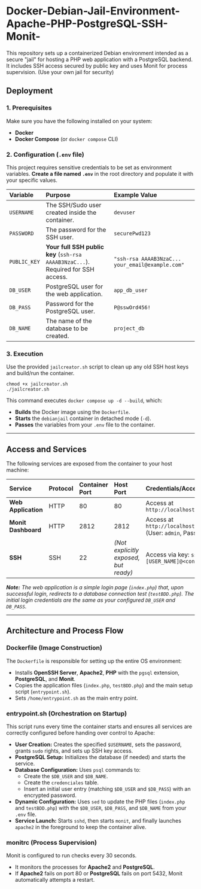# Docker-Debian-Jail-Environment-Apache-PHP-PostgreSQL-SSH-Monit-
This repository sets up a containerized Debian environment intended as a secure "jail" for hosting a PHP web application with a PostgreSQL backend. It includes SSH access secured by public key and uses Monit for process supervision. (Use your own jail for security) 

## Deployment

### 1. Prerequisites

Make sure you have the following installed on your system:
* **Docker**
* **Docker Compose** (or `docker compose` CLI)

### 2. Configuration (`.env` file)

This project requires sensitive credentials to be set as environment variables. **Create a file named `.env`** in the root directory and populate it with your specific values.

| Variable | Purpose | Example Value |
| :--- | :--- | :--- |
| `USERNAME` | The SSH/Sudo user created inside the container. | `devuser` |
| `PASSWORD` | The password for the SSH user. | `securePwd123` |
| `PUBLIC_KEY` | **Your full SSH public key** (`ssh-rsa AAAAB3NzaC...`). Required for SSH access. | `"ssh-rsa AAAAB3NzaC... your_email@example.com"` |
| `DB_USER` | PostgreSQL user for the web application. | `app_db_user` |
| `DB_PASS` | Password for the PostgreSQL user. | `P@sswOrd456!` |
| `DB_NAME` | The name of the database to be created. | `project_db` |

### 3. Execution

Use the provided `jailcreator.sh` script to clean up any old SSH host keys and build/run the container.
```
chmod +x jailcreator.sh
./jailcreator.sh
```
This command executes `docker compose up -d --build`, which:

* **Builds** the Docker image using the `Dockerfile`.
* **Starts** the `debianjail` container in detached mode (`-d`).
* **Passes** the variables from your `.env` file to the container.

---

## Access and Services

The following services are exposed from the container to your host machine:

| Service | Protocol | Container Port | Host Port | Credentials/Access |
| :--- | :--- | :--- | :--- | :--- |
| **Web Application** | HTTP | 80 | 80 | Access at `http://localhost/` |
| **Monit Dashboard** | HTTP | 2812 | 2812 | Access at `http://localhost:2812/` (User: `admin`, Pass: `admin`) |
| **SSH** | SSH | 22 | *(Not explicitly exposed, but ready)* | Access via key: `ssh -p 22 [USER_NAME]@<container_ip>` |

***Note:** The web application is a simple login page (`index.php`) that, upon successful login, redirects to a database connection test (`testBDD.php`). The initial login credentials are the same as your configured `DB_USER` and `DB_PASS`.*

---

## Architecture and Process Flow

### Dockerfile (Image Construction)

The `Dockerfile` is responsible for setting up the entire OS environment:

* Installs **OpenSSH Server**, **Apache2**, **PHP** with the `pgsql` extension, **PostgreSQL**, and **Monit**.
* Copies the application files (`index.php`, `testBDD.php`) and the main setup script (`entrypoint.sh`).
* Sets `/home/entrypoint.sh` as the main entry point.

### entrypoint.sh (Orchestration on Startup)

This script runs every time the container starts and ensures all services are correctly configured before handing over control to Apache:

* **User Creation:** Creates the specified `$USERNAME`, sets the password, grants `sudo` rights, and sets up SSH key access.
* **PostgreSQL Setup:** Initializes the database (if needed) and starts the service.
* **Database Configuration:** Uses `psql` commands to:
    * Create the `$DB_USER` and `$DB_NAME`.
    * Create the `credenciales` table.
    * Insert an initial user entry (matching `$DB_USER` and `$DB_PASS`) with an encrypted password.
* **Dynamic Configuration:** Uses `sed` to update the PHP files (`index.php` and `testBDD.php`) with the `$DB_USER`, `$DB_PASS`, and `$DB_NAME` from your `.env` file.
* **Service Launch:** Starts `sshd`, then starts `monit`, and finally launches `apache2` in the foreground to keep the container alive.

### monitrc (Process Supervision)

Monit is configured to run checks every 30 seconds.

* It monitors the processes for **Apache2** and **PostgreSQL**.
* If **Apache2** fails on port 80 or **PostgreSQL** fails on port 5432, Monit automatically attempts a restart.
